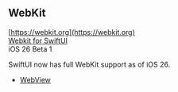 ## WebKit
[https://webkit.org](https://webkit.org)   
[Webkit for SwiftUI](https://developer.apple.com/documentation/webkit/webkit-for-swiftui)   
iOS 26 Beta 1

SwiftUI now has full WebKit support as of iOS 26.  

* [WebView](/Swift%20Frameworks/WebKit/WebView/)